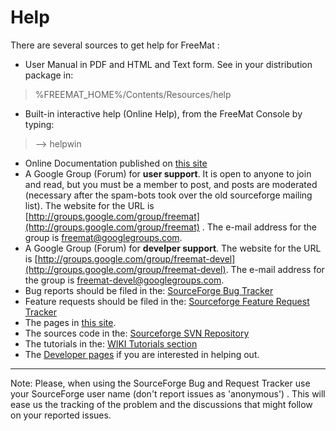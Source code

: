 Help
====

There are several sources to get help for FreeMat :

 * User Manual in PDF and HTML and Text form. See in your distribution package in: 

> %FREEMAT\_HOME%/Contents/Resources/help

 * Built-in interactive help (Online Help), from the FreeMat Console by typing: 

> --> helpwin

 * Online Documentation published on [this site](http://sourceforge.net/help/index.html)
 * A Google Group (Forum) for **user support**. It is open to anyone to join and read, but you must be a member to post, and posts are moderated (necessary after the spam-bots took over the old sourceforge mailing list). The website for the URL is [http://groups.google.com/group/freemat](http://groups.google.com/group/freemat) . The e-mail address for the group is freemat@googlegroups.com.
 * A Google Group (Forum) for **develper support**. The website for the URL is [http://groups.google.com/group/freemat-devel](http://groups.google.com/group/freemat-devel). The e-mail address for the group is freemat-devel@googlegroups.com.
 * Bug reports should be filed in the: [SourceForge Bug Tracker](http://sourceforge.net/tracker/?group_id=91526&atid=597446)
 * Feature requests should be filed in the: [Sourceforge Feature Request Tracker](http://sourceforge.net/tracker/?group_id=91526&atid=597449)
 * The pages in [this site](index.html).
 * The sources code in the: [Sourceforge SVN Repository](http://svn.sourceforge.net/freemat)
 * The tutorials in the: [WIKI Tutorials section](http://code.google.com/p/freemat/wiki/Tutorials)
 * The [Developer pages](http://code.google.com/p/freemat/wiki/Development) if you are interested in helping out.
------

Note: Please, when using the SourceForge Bug and Request Tracker use your SourceForge user name (don't report issues as 'anonymous') . This will ease us the tracking of the problem and the discussions that might follow on your reported issues. 

